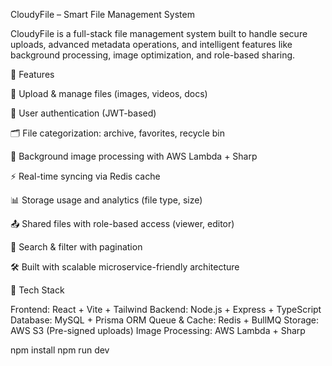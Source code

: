 CloudyFile – Smart File Management System

CloudyFile is a full-stack file management system built to handle secure uploads, advanced metadata operations, and intelligent features like background processing, image optimization, and role-based sharing.

🚀 Features

📁 Upload & manage files (images, videos, docs)

🔐 User authentication (JWT-based)

🗂️ File categorization: archive, favorites, recycle bin

🔄 Background image processing with AWS Lambda + Sharp

⚡ Real-time syncing via Redis cache

📊 Storage usage and analytics (file type, size)

📤 Shared files with role-based access (viewer, editor)

🔎 Search & filter with pagination

🛠️ Built with scalable microservice-friendly architecture


🧰 Tech Stack

Frontend: React + Vite + Tailwind
Backend: Node.js + Express + TypeScript
Database: MySQL + Prisma ORM
Queue & Cache: Redis + BullMQ
Storage: AWS S3 (Pre-signed uploads)
Image Processing: AWS Lambda + Sharp


npm install
npm run dev